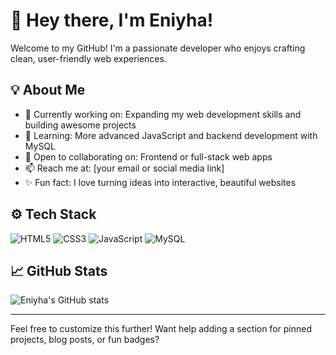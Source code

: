 # 👋 Hey there, I'm Eniyha!

Welcome to my GitHub! I'm a passionate developer who enjoys crafting clean, user-friendly web experiences.

## 💡 About Me
- 🔭 Currently working on: Expanding my web development skills and building awesome projects
- 🌱 Learning: More advanced JavaScript and backend development with MySQL
- 🤝 Open to collaborating on: Frontend or full-stack web apps
- 📫 Reach me at: [your email or social media link]
- ✨ Fun fact: I love turning ideas into interactive, beautiful websites

## ⚙️ Tech Stack
![HTML5](https://img.shields.io/badge/HTML5-E34F26?style=flat&logo=html5&logoColor=white)
![CSS3](https://img.shields.io/badge/CSS3-1572B6?style=flat&logo=css3&logoColor=white)
![JavaScript](https://img.shields.io/badge/JavaScript-F7DF1E?style=flat&logo=javascript&logoColor=black)
![MySQL](https://img.shields.io/badge/MySQL-005C84?style=flat&logo=mysql&logoColor=white)

## 📈 GitHub Stats
![Eniyha's GitHub stats](https://github-readme-stats.vercel.app/api?username=Eniyha&show_icons=true&theme=radical)

---

Feel free to customize this further! Want help adding a section for pinned projects, blog posts, or fun badges?
